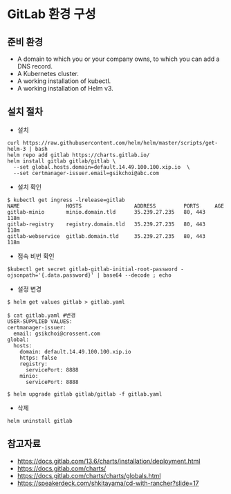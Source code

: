 # GitLab 환경 구성

## 준비 환경
- A domain to which you or your company owns, to which you can add a DNS record.
- A Kubernetes cluster.
- A working installation of kubectl.
- A working installation of Helm v3.

## 설치 절차

- 설치
```
curl https://raw.githubusercontent.com/helm/helm/master/scripts/get-helm-3 | bash
helm repo add gitlab https://charts.gitlab.io/
helm install gitlab gitlab/gitlab \
  --set global.hosts.domain=default.14.49.100.100.xip.io  \
  --set certmanager-issuer.email=gsikchoi@abc.com
```

- 설치 확인
```
$ kubectl get ingress -lrelease=gitlab  
NAME               HOSTS                 ADDRESS         PORTS     AGE
gitlab-minio       minio.domain.tld      35.239.27.235   80, 443   118m
gitlab-registry    registry.domain.tld   35.239.27.235   80, 443   118m
gitlab-webservice  gitlab.domain.tld     35.239.27.235   80, 443   118m
```

- 접속 비번 확인
```
$kubectl get secret gitlab-gitlab-initial-root-password -ojsonpath='{.data.password}' | base64 --decode ; echo
```

- 설정 변경
```
$ helm get values gitlab > gitlab.yaml

$ cat gitlab.yaml #변경
USER-SUPPLIED VALUES:
certmanager-issuer:
  email: gsikchoi@crossent.com
global:
  hosts:
    domain: default.14.49.100.100.xip.io
    https: false
    registry:
      servicePort: 8888
    minio:
      servicePort: 8888

$ helm upgrade gitlab gitlab/gitlab -f gitlab.yaml
```

- 삭제
```
helm uninstall gitlab
```


## 참고자료
- https://docs.gitlab.com/13.6/charts/installation/deployment.html
- https://docs.gitlab.com/charts/
- https://docs.gitlab.com/charts/charts/globals.html
- https://speakerdeck.com/shkitayama/cd-with-rancher?slide=17
